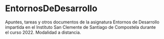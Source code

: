 # EntornosDeDesarrollo

Apuntes, tareas y otros documentos de la asignatura Entornos de Desarrollo impartida en el Instituto San Clemente de Santiago de Compostela durante el curso 2022. Modalidad a distancia.
